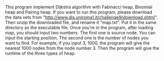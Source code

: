   This program implement Dijkstra algorithm with Fabinacci heap, Binomial heap and Pairing heap. If you want to run this program, please download the data sets from "http://www.dis.uniroma1.it/challenge9/download.shtml". Then unzip the downloaded file, and rename it "map.txt". Put it in the same directory as the executable file.
  Once you're in the program, after loading map, you should input two numbers. The first one is source node. You can input the starting position. The second one is the number of nodes you want to find. For example, if you input 3, 1000, the program will give the nearest 1000 nodes from the node number 3. Then the program will give the runtime of the three types of heap.




